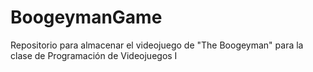 # BoogeymanGame
Repositorio para almacenar el videojuego de "The Boogeyman" para la clase de Programación de Videojuegos I
